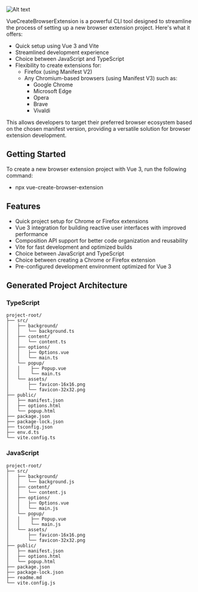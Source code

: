 ![Alt text](https://i.ibb.co/vLL1Vd2/Untitled-1.png)

VueCreateBrowserExtension is a powerful CLI tool designed to streamline the process of setting up a new browser extension project. Here's what it offers:

- Quick setup using Vue 3 and Vite
- Streamlined development experience
- Choice between JavaScript and TypeScript
- Flexibility to create extensions for:
  - Firefox (using Manifest V2)
  - Any Chromium-based browsers (using Manifest V3) such as: 
    - Google Chrome
    - Microsoft Edge
    - Opera
    - Brave
    - Vivaldi

This allows developers to target their preferred browser ecosystem based on the chosen manifest version, providing a versatile solution for browser extension development.


## Getting Started

To create a new browser extension project with Vue 3, run the following command:

 - npx vue-create-browser-extension
 
## Features

- Quick project setup for Chrome or Firefox extensions
- Vue 3 integration for building reactive user interfaces with improved performance
- Composition API support for better code organization and reusability
- Vite for fast development and optimized builds
- Choice between JavaScript and TypeScript
- Choice between creating a Chrome or Firefox extension
- Pre-configured development environment optimized for Vue 3



## Generated Project Architecture
### TypeScript

```
project-root/
├── src/
│   ├── background/
│   │   └── background.ts
│   ├── content/
│   │   └── content.ts
│   ├── options/
│   │   ├── Options.vue
│   │   └── main.ts
│   └── popup/
│   │    ├── Popup.vue
│   │    └── main.ts
│   └── assets/
│       ├── favicon-16x16.png
│       └── favicon-32x32.png
├── public/
│   ├── manifest.json
│   ├── options.html
│   └── popup.html
├── package.json
├── package-lock.json
├── tsconfig.json
├── env.d.ts
└── vite.config.ts
```

### JavaScript

```
project-root/
├── src/
│   ├── background/
│   │   └── background.js
│   ├── content/
│   │   └── content.js
│   ├── options/
│   │   ├── Options.vue
│   │   └── main.js
│   └── popup/
│   │    ├── Popup.vue
│   │    └── main.js
│   └── assets/
│       ├── favicon-16x16.png
│       └── favicon-32x32.png
├── public/
│   ├── manifest.json
│   ├── options.html
│   └── popup.html
├── package.json
├── package-lock.json
├── readme.md
└── vite.config.js
```
 

